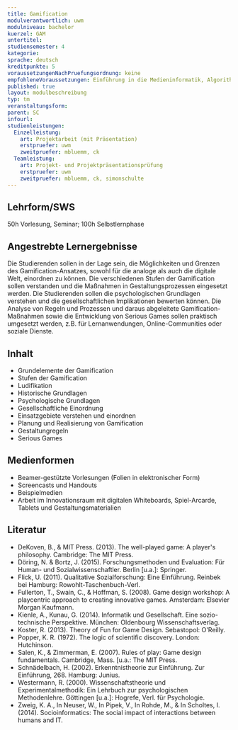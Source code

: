 ```yaml
---
title: Gamification
modulverantwortlich: uwm
modulniveau: bachelor
kuerzel: GAM
untertitel:
studiensemester: 4
kategorie:
sprache: deutsch
kreditpunkte: 5
voraussetzungenNachPruefungsordnung: keine
empfohleneVoraussetzungen: Einführung in die Medieninformatik, Algorithmen und Programmierung, Paradigmen der Programmierung, Mensch-Computer Interaktion, Screendesign, Audiovisuelles Medienprojekt
published: true
layout: modulbeschreibung
typ: tm
veranstaltungsform: 
parent: SC
infourl: 
studienleistungen:
  Einzelleistung:
    art: Projektarbeit (mit Präsentation)
    erstpruefer: uwm
    zweitpruefer: mbluemm, ck
  Teamleistung:
    art: Projekt- und Projektpräsentationsprüfung
    erstpruefer: uwm
    zweitpruefer: mbluemm, ck, simonschulte
---
```


## Lehrform/SWS
50h Vorlesung, Seminar; 100h Selbstlernphase


## Angestrebte Lernergebnisse
Die Studierenden sollen in der Lage sein, die Möglichkeiten und Grenzen des Gamification-Ansatzes, sowohl für die analoge als auch die digitale Welt, einordnen zu können. Die verschiedenen Stufen der Gamification sollen verstanden und die Maßnahmen in Gestaltungsprozessen eingesetzt werden. Die Studierenden sollen die psychologischen Grundlagen verstehen und die gesellschaftlichen Implikationen bewerten können. Die Analyse von Regeln und Prozessen und daraus abgeleitete Gamification-Maßnahmen sowie die Entwicklung von Serious Games sollen praktisch umgesetzt werden, z.B. für Lernanwendungen, Online-Communities oder soziale Dienste.


## Inhalt
* Grundelemente der Gamification
* Stufen der Gamification
* Ludifikation
* Historische Grundlagen
* Psychologische Grundlagen
* Gesellschaftliche Einordnung
* Einsatzgebiete verstehen und einordnen
* Planung und Realisierung von Gamification
* Gestaltungregeln
* Serious Games


## Medienformen
*	Beamer-gestützte Vorlesungen (Folien in elektronischer Form)
*	Screencasts und Handouts
* Beispielmedien
* Arbeit im Innovationsraum mit digitalen Whiteboards, Spiel-Arcarde, Tablets und Gestaltungsmaterialien


## Literatur
* DeKoven, B., & MIT Press. (2013). The well-played game: A player's philosophy. Cambridge: The MIT Press. 
* Döring, N. & Bortz, J. (2015). Forschungsmethoden und Evaluation: Für Human- und Sozialwissenschaftler. Berlin [u.a.]: Springer.
* Flick, U. (2011). Qualitative Sozialforschung: Eine Einführung. Reinbek bei Hamburg: Rowohlt-Taschenbuch-Verl. 
* Fullerton, T., Swain, C., & Hoffman, S. (2008). Game design workshop: A playcentric approach to creating innovative games. Amsterdam: Elsevier Morgan Kaufmann. 
* Kienle, A., Kunau, G.  (2014). Informatik und Gesellschaft. Eine sozio-technische Perspektive. München: Oldenbourg Wissenschaftsverlag.
* Koster, R. (2013). Theory of Fun for Game Design. Sebastopol: O'Reilly. 
* Popper, K. R. (1972). The logic of scientific discovery. London: Hutchinson.
* Salen, K., & Zimmerman, E. (2007). Rules of play: Game design fundamentals. Cambridge, Mass. [u.a.: The MIT Press. 
* Schnädelbach, H. (2002). Erkenntnistheorie zur Einführung. Zur Einführung, 268. Hamburg: Junius.
* Westermann, R. (2000). Wissenschaftstheorie und Experimentalmethodik: Ein Lehrbuch zur psychologischen Methodenlehre. Göttingen [u.a.]: Hogrefe, Verl. für Psychologie.
* Zweig, K. A., In Neuser, W., In Pipek, V., In Rohde, M., & In Scholtes, I. (2014). Socioinformatics: The social impact of interactions between humans and IT.
